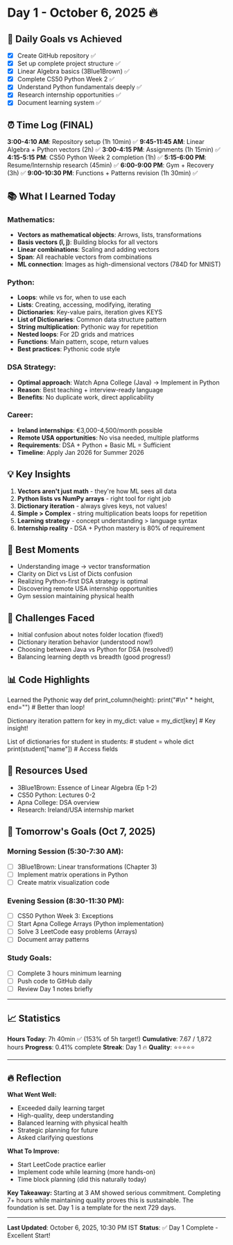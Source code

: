 # Day 1 - October 6, 2025 🔥

## 🎯 Daily Goals vs Achieved

- [x] Create GitHub repository ✅
- [x] Set up complete project structure ✅
- [x] Linear Algebra basics (3Blue1Brown) ✅
- [x] Complete CS50 Python Week 2 ✅
- [x] Understand Python fundamentals deeply ✅
- [x] Research internship opportunities ✅
- [x] Document learning system ✅

## ⏰ Time Log (FINAL)

**3:00-4:10 AM**: Repository setup (1h 10min) ✅
**9:45-11:45 AM**: Linear Algebra + Python vectors (2h) ✅
**3:00-4:15 PM**: Assignments (1h 15min) ✅
**4:15-5:15 PM**: CS50 Python Week 2 completion (1h) ✅
**5:15-6:00 PM**: Resume/Internship research (45min) ✅
**6:00-9:00 PM**: Gym + Recovery (3h) ✅
**9:00-10:30 PM**: Functions + Patterns revision (1h 30min) ✅

## 📚 What I Learned Today

### Mathematics:

- **Vectors as mathematical objects**: Arrows, lists, transformations
- **Basis vectors (î, ĵ)**: Building blocks for all vectors
- **Linear combinations**: Scaling and adding vectors
- **Span**: All reachable vectors from combinations
- **ML connection**: Images as high-dimensional vectors (784D for MNIST)

### Python:

- **Loops**: while vs for, when to use each
- **Lists**: Creating, accessing, modifying, iterating
- **Dictionaries**: Key-value pairs, iteration gives KEYS
- **List of Dictionaries**: Common data structure pattern
- **String multiplication**: Pythonic way for repetition
- **Nested loops**: For 2D grids and matrices
- **Functions**: Main pattern, scope, return values
- **Best practices**: Pythonic code style

### DSA Strategy:

- **Optimal approach**: Watch Apna College (Java) → Implement in Python
- **Reason**: Best teaching + interview-ready language
- **Benefits**: No duplicate work, direct applicability

### Career:

- **Ireland internships**: €3,000-4,500/month possible
- **Remote USA opportunities**: No visa needed, multiple platforms
- **Requirements**: DSA + Python + Basic ML = Sufficient
- **Timeline**: Apply Jan 2026 for Summer 2026

## 💡 Key Insights

1. **Vectors aren't just math** - they're how ML sees all data
2. **Python lists vs NumPy arrays** - right tool for right job
3. **Dictionary iteration** - always gives keys, not values!
4. **Simple > Complex** - string multiplication beats loops for repetition
5. **Learning strategy** - concept understanding > language syntax
6. **Internship reality** - DSA + Python mastery is 80% of requirement

## 🎯 Best Moments

- Understanding image → vector transformation
- Clarity on Dict vs List of Dicts confusion
- Realizing Python-first DSA strategy is optimal
- Discovering remote USA internship opportunities
- Gym session maintaining physical health

## 🐛 Challenges Faced

- Initial confusion about notes folder location (fixed!)
- Dictionary iteration behavior (understood now!)
- Choosing between Java vs Python for DSA (resolved!)
- Balancing learning depth vs breadth (good progress!)

## 📊 Code Highlights

Learned the Pythonic way
def print_column(height):
print("#\n" \* height, end="") # Better than loop!

Dictionary iteration pattern
for key in my_dict:
value = my_dict[key] # Key insight!

List of dictionaries
for student in students: # student = whole dict
print(student["name"]) # Access fields

## 🔗 Resources Used

- 3Blue1Brown: Essence of Linear Algebra (Ep 1-2)
- CS50 Python: Lectures 0-2
- Apna College: DSA overview
- Research: Ireland/USA internship market

## 🎯 Tomorrow's Goals (Oct 7, 2025)

### Morning Session (5:30-7:30 AM):

- [ ] 3Blue1Brown: Linear transformations (Chapter 3)
- [ ] Implement matrix operations in Python
- [ ] Create matrix visualization code

### Evening Session (8:30-11:30 PM):

- [ ] CS50 Python Week 3: Exceptions
- [ ] Start Apna College Arrays (Python implementation)
- [ ] Solve 3 LeetCode easy problems (Arrays)
- [ ] Document array patterns

### Study Goals:

- [ ] Complete 3 hours minimum learning
- [ ] Push code to GitHub daily
- [ ] Review Day 1 notes briefly

---

## 📈 Statistics

**Hours Today**: 7h 40min ✅ (153% of 5h target!)
**Cumulative**: 7.67 / 1,872 hours
**Progress**: 0.41% complete
**Streak**: Day 1 🔥
**Quality**: ⭐⭐⭐⭐⭐

---

## 🔥 Reflection

**What Went Well:**

- Exceeded daily learning target
- High-quality, deep understanding
- Balanced learning with physical health
- Strategic planning for future
- Asked clarifying questions

**What To Improve:**

- Start LeetCode practice earlier
- Implement code while learning (more hands-on)
- Time block planning (did this naturally today)

**Key Takeaway:**
Starting at 3 AM showed serious commitment. Completing 7+ hours while maintaining quality proves this is sustainable. The foundation is set. Day 1 is a template for the next 729 days.

---

**Last Updated**: October 6, 2025, 10:30 PM IST
**Status**: ✅ Day 1 Complete - Excellent Start!
